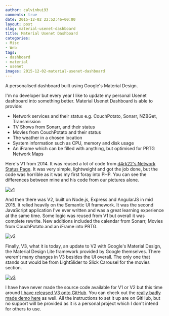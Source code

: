 ```yaml
---
author: calvinbui93
comments: true
date: 2015-12-02 22:52:46+00:00
layout: post
slug: material-usenet-dashboard
title: Material Usenet Dashboard
categories:
- Misc
- Web
tags:
- dashboard
- material
- usenet
images: 2015-12-02-material-usenet-dashboard
---
```


A personalised dashboard built using Google's Material Design.

<!-- more -->

I'm no developer but every year I like to update my personal Usenet dashboard into something better. Material Usenet Dashboard is able to provide:

* Network services and their status e.g. CouchPotato, Sonarr, NZBGet, Transmission
* TV Shows from Sonarr, and their status
* Movies from CouchPotato and their status
* The weather in a chosen location
* System information such as CPU, memory and disk usage
* An iFrame which can be filled with anything, but optimised for PRTG Network Maps

Here's V1 from 2014. It was reused a lot of code from [d4rk22's Network Status Page](https://github.com/d4rk22/Network-Status-Page). It was very simple, lightweight and got the job done, but the code was horrible as it was my first foray into PHP. You can see the differences between mine and his code from our pictures alone.

[![v1](/images/{{page.images}}/v1-1024x309.png)](/images/{{page.images}}/v1.png)

And then there was V2, built on Node.js, Express and AngularJS in mid 2015. It relied heavily on the Semantic UI framework. It was the second JavaScript application I've ever written and was a great learning experience at the same time. Some logic was reused from V1 but overall it was complete rewrite. New additions included the calendar from Sonarr, Movies from CouchPotato and an iFrame into PRTG.

![v2](/images/{{page.images}}/v1-done-1024x444.png)

Finally, V3, what it is today, an update to V2 with Google's Material Design, the Material Design Lite framework provided by Google themselves. There weren't many changes in V3 besides the UI overall. The only one that stands out would be from LightSlider to Slick Carousel for the movies section.

[![v3](/images/{{page.images}}/v3-1024x509.png)](/images/{{page.images}}/v3.png)

I have have never made the source code available for V1 or V2 but this time around [I have released V3 onto GitHub](https://github.com/calvinbui/Material-Usenet-Dashboard). You can check out the [really badly made demo here](http://calvinbui.github.io/Material-Usenet-Dashboard/) as well. All the instructions to set it up are on GitHub, but no support will be provided as it is a personal project which I don't intend for others to use.
